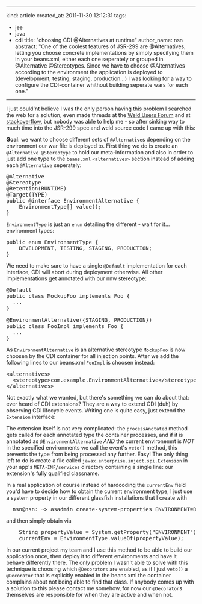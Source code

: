 -----
  kind: article
  created_at: 2011-11-30 12:12:31
  tags:
  - jee
  - java
  - cdi
  title: "choosing CDI @Alternatives at runtime"
  author_name: nsn
  abstract: "One of the coolest features of JSR-299 are @Alternatives, letting you choose concrete implementations by simply specifying them in your beans.xml, either each one seperately or
             grouped in @Alternative @Stereotypes.
             Since we have to choose @Alternatives according to the environment the application is deployed to (development, testing, staging, production...) I was looking
             for a way to configure the CDI-container whithout building seperate wars for each one." 
-----

I just could'nt believe I was the only person having this problem I searched the web for a solution, even made threads at the 
<a href="http://seamframework.org/Community/CDIConfigurationAtRuntime">Weld Users Forum</a> and  at 
<a href="http://stackoverflow.com/questions/8137696/jsr-299-cdi-configuration-at-runtime">stackoverflow</a>, but nobody was able to help me - so after sinking way to much time into
the JSR-299 spec and weld source code I came up with this:

**Goal**: we want to choose different sets of `@Alternative`s depending on the environment our war file is deployed to. First thing we do is create an `@Alternative @Stereotype` to
hold our meta-information and also in order to just add one type to the `beans.xml` `<alternatives>` section instead of adding each `@Alternative` seperately:

<pre class="brush: java">
@Alternative
@Stereotype
@Retention(RUNTIME)
@Target(TYPE)
public @interface EnvironmentAlternative {
    EnvironmentType[] value();
}
</pre>

`EnvironmentType` is just an `enum` detailing the different - wait for it... environment types:

<pre class="brush: java">
public enum EnvironmentType {
    DEVELOPMENT, TESTING, STAGING, PRODUCTION;
}
</pre>

We need to make sure to have a single `@Default` implementation for each interface, CDI will abort during deployment otherwise. All other implementations get annotated with our nnw
stereotype:

<pre class="brush: java">
@Default
public class MockupFoo implements Foo {
  ...
}

@EnvironmentAlternative({STAGING, PRODUCTION})
public class FooImpl implements Foo {
  ...
}
</pre>

As `EnvironmentAlternative` is an alternative stereotype `MockupFoo` is now choosen by the CDI container for all injection points. After we add the following lines to our beans.xml
`FooImpl` is choosen instead:

<pre class="brush: xml">
&lt;alternatives&gt;
  &lt;stereotype&gt;com.example.EnvironmentAlternative&lt;/stereotype&gt;
&lt;/alternatives&gt;
</pre>

Not exactly what we wanted, but there's something we can do about that: ever heard of CDI extensions? They are a way to extend CDI (duh) by observing CDI lifecycle events. Writing one
is quite easy, just extend the `Extension` interface:

<script type="syntaxhighlighter" class="brush: java"><![CDATA[
public class EnvironmentAlternativesExtension implements Extension {
    private EnvironmentType currentEnv = PRODUCTION;

    public <T> void processAnotated(@Observes ProcessAnnotatedType<T> event) {
        EnvironmentAlternative a = event.getAnnotatedType().getJavaClass().getAnnotation(EnvironmentAlternative.class);
        if (a != null && !containsCurrentEnv(a.value())) {
            // veto if currentEnv not in type's target environments
            log.info("veto! " + event.getAnnotatedType().getJavaClass());
            event.veto();
        }
    }

    private boolean containsCurrentEnv(EnvironmentType[] environments) {
        for (EnvironmentType env : environments) {
            if (env == currentEnv) {
                return true;
            }
        }
        return false;
    }
}
]]></script>

The extension itself is not very complicated: the `processAnotated` method gets called for each annotated type the container processes, and if it is annotated as `@EnvironmentAlternative`
*AND* the current environemnt is *NOT* in the specified environments we call the event's `veto()` method, this prevents the type from being processed any further. Easy! The only thing left
to do is create a file called `javax.enterprise.inject.spi.Extension` in your app's  `META-INF/services` directory containing a single line: our extension's fully qualified classname.

In a real application of course instead of hardcoding the `currentEnv` field you'd have to decide how to obtain the current environment type, I just use a system property in our different glassfish
installations that I create with 

<pre>
  nsn@nsn: ~> asadmin create-system-properties ENVIRONMENT=DEVELOPMENT
</pre>

and then simply obtain via

<pre class="brush: java">
    String propertyValue = System.getProperty("ENVIRONMENT");
    currentEnv = EnvironmentType.valueOf(propertyValue);
</pre>

In our current project my team and I use this method to be able to build our application once, then deploy it to different environments and have it behave differently there. The only
problem I wasn't able to solve with this technique is choosing which `@Decorators` are enabled, as if I just `veto()` a `@Decorator` that is explicitly enabled in the beans.xml the container
complains about not being able to find that class. If anybody comes up with a solution to this please contact me somehow, for now our `@Decorator`s themselves are responsible for when they 
are active and when not.

